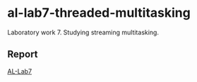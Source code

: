 # al-lab7-threaded-multitasking
Laboratory work 7. Studying streaming multitasking.

## Report
[AL-Lab7](https://drive.google.com/file/d/1cpsB7aKHgmyVx7hBniTVfduENyCz6Wvh/view?usp=sharing)
